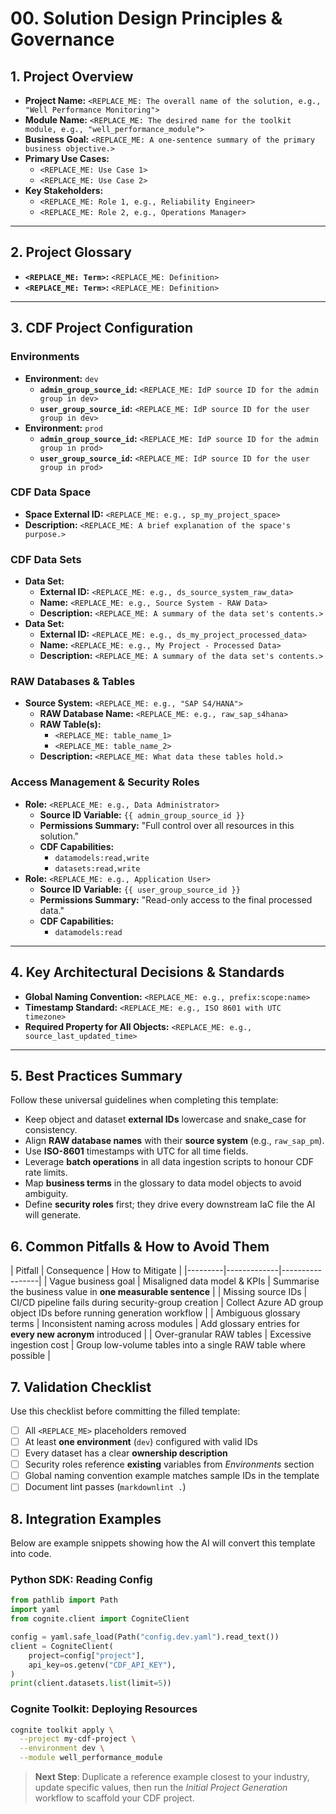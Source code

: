 # 00. Solution Design Principles & Governance

<!--
This document captures the highest-level decisions for the solution.
As the Solution Architect, your goal is to fill in all placeholders.
The AI will use this document to generate the foundational configuration.
-->

## 1. Project Overview

- **Project Name:**
  `<REPLACE_ME: The overall name of the solution, e.g., "Well Performance Monitoring">`
- **Module Name:**
  `<REPLACE_ME: The desired name for the toolkit module, e.g., "well_performance_module">`
- **Business Goal:**
  `<REPLACE_ME: A one-sentence summary of the primary business objective.>`
- **Primary Use Cases:**
  - `<REPLACE_ME: Use Case 1>`
  - `<REPLACE_ME: Use Case 2>`
- **Key Stakeholders:**
  - `<REPLACE_ME: Role 1, e.g., Reliability Engineer>`
  - `<REPLACE_ME: Role 2, e.g., Operations Manager>`

______________________________________________________________________

## 2. Project Glossary

<!-- Add all key business terms, acronyms, and abbreviations here to ensure
clarity. -->

- **`<REPLACE_ME: Term>`:** `<REPLACE_ME: Definition>`
- **`<REPLACE_ME: Term>`:** `<REPLACE_ME: Definition>`

______________________________________________________________________

## 3. CDF Project Configuration

### Environments

<!--
Define the different environments for your project (e.g., dev, test, prod).
For each environment, provide the source ID for each security group.
A source ID is the unique identifier from your Identity Provider (e.g., an
Azure AD group object ID).
The AI will use these to create `config.[env].yaml` files.
-->

- **Environment:** `dev`
  - **`admin_group_source_id`:**
    `<REPLACE_ME: IdP source ID for the admin group in dev>`
  - **`user_group_source_id`:**
    `<REPLACE_ME: IdP source ID for the user group in dev>`
- **Environment:** `prod`
  - **`admin_group_source_id`:**
    `<REPLACE_ME: IdP source ID for the admin group in prod>`
  - **`user_group_source_id`:**
    `<REPLACE_ME: IdP source ID for the user group in prod>`

### CDF Data Space

<!-- A space is the top-level container for data models in CDF. -->

- **Space External ID:** `<REPLACE_ME: e.g., sp_my_project_space>`
- **Description:** `<REPLACE_ME: A brief explanation of the space's purpose.>`

### CDF Data Sets

<!-- Define each data set required. Data sets group data from a common
source. -->

- **Data Set:**
  - **External ID:** `<REPLACE_ME: e.g., ds_source_system_raw_data>`
  - **Name:** `<REPLACE_ME: e.g., Source System - RAW Data>`
  - **Description:** `<REPLACE_ME: A summary of the data set's contents.>`
- **Data Set:**
  - **External ID:** `<REPLACE_ME: e.g., ds_my_project_processed_data>`
  - **Name:** `<REPLACE_ME: e.g., My Project - Processed Data>`
  - **Description:** `<REPLACE_ME: A summary of the data set's contents.>`

### RAW Databases & Tables

<!-- Define each source system that will provide data to CDF RAW. -->

- **Source System:** `<REPLACE_ME: e.g., "SAP S4/HANA">`
  - **RAW Database Name:** `<REPLACE_ME: e.g., raw_sap_s4hana>`
  - **RAW Table(s):**
    - `<REPLACE_ME: table_name_1>`
    - `<REPLACE_ME: table_name_2>`
  - **Description:** `<REPLACE_ME: What data these tables hold.>`

### Access Management & Security Roles

<!-- Define the access roles needed for this solution. -->

- **Role:** `<REPLACE_ME: e.g., Data Administrator>`
  - **Source ID Variable:** `{{ admin_group_source_id }}` <!-- This MUST
    match a variable in the Environments section -->
  - **Permissions Summary:** "Full control over all resources in this solution."
  - **CDF Capabilities:** <!-- List the required permissions for this role -->
    - `datamodels:read,write`
    - `datasets:read,write`
- **Role:** `<REPLACE_ME: e.g., Application User>`
  - **Source ID Variable:** `{{ user_group_source_id }}` <!-- This MUST
    match a variable in the Environments section -->
  - **Permissions Summary:** "Read-only access to the final processed data."
  - **CDF Capabilities:** <!-- List the required permissions for this role -->
    - `datamodels:read`

______________________________________________________________________

## 4. Key Architectural Decisions & Standards

<!-- Document critical technical standards to be enforced by the AI. -->

- **Global Naming Convention:** `<REPLACE_ME: e.g., prefix:scope:name>`
- **Timestamp Standard:** `<REPLACE_ME: e.g., ISO 8601 with UTC timezone>`
- **Required Property for All Objects:**
  `<REPLACE_ME: e.g., source_last_updated_time>`

______________________________________________________________________

## 5. Best Practices Summary

Follow these universal guidelines when completing this template:

- Keep object and dataset **external IDs** lowercase and snake_case for
  consistency.
- Align **RAW database names** with their **source system** (e.g.,
  `raw_sap_pm`).
- Use **ISO-8601** timestamps with UTC for all time fields.
- Leverage **batch operations** in all data ingestion scripts to honour CDF rate
  limits.
- Map **business terms** in the glossary to data model objects to avoid
  ambiguity.
- Define **security roles** first; they drive every downstream IaC file the AI
  will generate.

## 6. Common Pitfalls & How to Avoid Them

| Pitfall | Consequence | How to Mitigate |
|---------|-------------|-----------------| | Vague business goal | Misaligned
data model & KPIs | Summarise the business value in **one measurable sentence**
| | Missing source IDs | CI/CD pipeline fails during security-group creation |
Collect Azure AD group object IDs before running generation workflow | |
Ambiguous glossary terms | Inconsistent naming across modules | Add glossary
entries for **every new acronym** introduced | | Over-granular RAW tables |
Excessive ingestion cost | Group low-volume tables into a single RAW table where
possible |

## 7. Validation Checklist

Use this checklist before committing the filled template:

- [ ] All `<REPLACE_ME>` placeholders removed
- [ ] At least **one environment** (`dev`) configured with valid IDs
- [ ] Every dataset has a clear **ownership description**
- [ ] Security roles reference **existing** variables from *Environments*
  section
- [ ] Global naming convention example matches sample IDs in the template
- [ ] Document lint passes (`markdownlint .`)

## 8. Integration Examples

Below are example snippets showing how the AI will convert this template into
code.

### Python SDK: Reading Config

```python
from pathlib import Path
import yaml
from cognite.client import CogniteClient

config = yaml.safe_load(Path("config.dev.yaml").read_text())
client = CogniteClient(
    project=config["project"],
    api_key=os.getenv("CDF_API_KEY"),
)
print(client.datasets.list(limit=5))
```

### Cognite Toolkit: Deploying Resources

```bash
cognite toolkit apply \
  --project my-cdf-project \
  --environment dev \
  --module well_performance_module
```

> **Next Step**: Duplicate a reference example closest to your industry, update
> specific values, then run the *Initial Project Generation* workflow to
> scaffold your CDF project.
